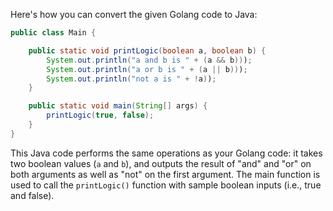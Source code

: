 Here's how you can convert the given Golang code to Java:

```java
public class Main {

    public static void printLogic(boolean a, boolean b) {
        System.out.println("a and b is " + (a && b)));
        System.out.println("a or b is " + (a || b)));
        System.out.println("not a is " + !a));
    }

    public static void main(String[] args) {
        printLogic(true, false);
    }
}
```
This Java code performs the same operations as your Golang code: it takes two boolean values (`a` and `b`), and outputs the result of "and" and "or" on both arguments as well as "not" on the first argument. The main function is used to call the `printLogic()` function with sample boolean inputs (i.e., true and false).
